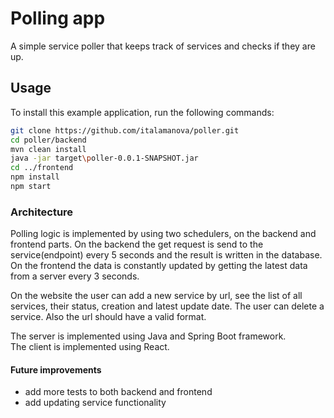 # Polling app

A simple service poller that keeps track of services and checks if they are up.

## Usage

To install this example application, run the following commands:

```bash
git clone https://github.com/italamanova/poller.git
cd poller/backend
mvn clean install
java -jar target\poller-0.0.1-SNAPSHOT.jar
cd ../frontend
npm install
npm start
```

### Architecture

Polling logic is implemented by using two schedulers, on the backend and frontend parts.
On the backend the get request is send to the service(endpoint) every 5 seconds and the result is written in the database.
On the frontend the data is constantly updated by getting the latest data from a server every 3 seconds.

On the website the user can add a new service by url, see the list of all services, their status, creation and latest update date.
The user can delete a service. Also the url should have a valid format.

The server is implemented using Java and Spring Boot framework.  
The client is implemented using React.

#### Future improvements

- add more tests to both backend and frontend
- add updating service functionality

